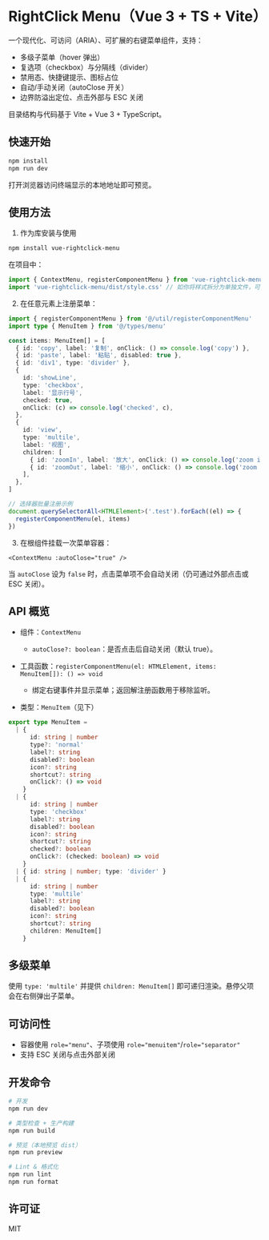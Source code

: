# RightClick Menu（Vue 3 + TS + Vite）

一个现代化、可访问（ARIA）、可扩展的右键菜单组件，支持：

- 多级子菜单（hover 弹出）
- 复选项（checkbox）与分隔线（divider）
- 禁用态、快捷键提示、图标占位
- 自动/手动关闭（autoClose 开关）
- 边界防溢出定位、点击外部与 ESC 关闭

目录结构与代码基于 Vite + Vue 3 + TypeScript。

## 快速开始

```bash
npm install
npm run dev
```

打开浏览器访问终端显示的本地地址即可预览。

## 使用方法

1. 作为库安装与使用

```bash
npm install vue-rightclick-menu
```

在项目中：

```ts
import { ContextMenu, registerComponentMenu } from 'vue-rightclick-menu'
import 'vue-rightclick-menu/dist/style.css' // 如你将样式拆分为单独文件，可引入
```

2. 在任意元素上注册菜单：

```ts
import { registerComponentMenu } from '@/util/registerComponentMenu'
import type { MenuItem } from '@/types/menu'

const items: MenuItem[] = [
  { id: 'copy', label: '复制', onClick: () => console.log('copy') },
  { id: 'paste', label: '粘贴', disabled: true },
  { id: 'div1', type: 'divider' },
  {
    id: 'showLine',
    type: 'checkbox',
    label: '显示行号',
    checked: true,
    onClick: (c) => console.log('checked', c),
  },
  {
    id: 'view',
    type: 'multile',
    label: '视图',
    children: [
      { id: 'zoomIn', label: '放大', onClick: () => console.log('zoom in') },
      { id: 'zoomOut', label: '缩小', onClick: () => console.log('zoom out') },
    ],
  },
]

// 选择器批量注册示例
document.querySelectorAll<HTMLElement>('.test').forEach((el) => {
  registerComponentMenu(el, items)
})
```

3. 在根组件挂载一次菜单容器：

```vue
<ContextMenu :autoClose="true" />
```

当 `autoClose` 设为 `false` 时，点击菜单项不会自动关闭（仍可通过外部点击或 ESC 关闭）。

## API 概览

- 组件：`ContextMenu`
  - `autoClose?: boolean`：是否点击后自动关闭（默认 true）。

- 工具函数：`registerComponentMenu(el: HTMLElement, items: MenuItem[]): () => void`
  - 绑定右键事件并显示菜单；返回解注册函数用于移除监听。

- 类型：`MenuItem`（见下）

```ts
export type MenuItem =
  | {
      id: string | number
      type?: 'normal'
      label?: string
      disabled?: boolean
      icon?: string
      shortcut?: string
      onClick?: () => void
    }
  | {
      id: string | number
      type: 'checkbox'
      label?: string
      disabled?: boolean
      icon?: string
      shortcut?: string
      checked?: boolean
      onClick?: (checked: boolean) => void
    }
  | { id: string | number; type: 'divider' }
  | {
      id: string | number
      type: 'multile'
      label?: string
      disabled?: boolean
      icon?: string
      shortcut?: string
      children: MenuItem[]
    }
```

## 多级菜单

使用 `type: 'multile'` 并提供 `children: MenuItem[]` 即可递归渲染。悬停父项会在右侧弹出子菜单。

## 可访问性

- 容器使用 `role="menu"`、子项使用 `role="menuitem"`/`role="separator"`
- 支持 ESC 关闭与点击外部关闭

## 开发命令

```bash
# 开发
npm run dev

# 类型检查 + 生产构建
npm run build

# 预览（本地预览 dist）
npm run preview

# Lint & 格式化
npm run lint
npm run format
```

## 许可证

MIT
